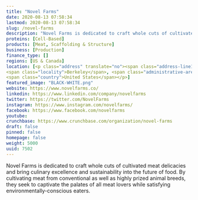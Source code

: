 ```yaml
---
title: "Novel Farms"
date: 2020-08-13 07:58:34
lastmod: 2020-08-13 07:58:34
slug: /novel-farms
description: "Novel Farms is dedicated to craft whole cuts of cultivated meat delicacies and bring culinary excellence and sustainability into the future of food. By cultivating meat from conventional as well as highly prized animal breeds, they seek to captivate the palates of all meat lovers while satisfying environmentally-conscious eaters."
proteins: [Cell-Based]
products: [Meat, Scaffolding & Structure]
business: [Production]
finance_type: []
regions: [US & Canada]
location: [<p class="address" translate="no"><span class="address-line1">San Pablo Avenue 2988</span><br>
<span class="locality">Berkeley</span>, <span class="administrative-area">California</span> <span class="postal-code">94702</span><br>
<span class="country">United States</span></p>]
featured_image: "BLACK-WHITE.png"
website: https://www.novelfarms.co/
linkedin: https://www.linkedin.com/company/novelfarms
twitter: https://twitter.com/NovelFarms
instagram: https://www.instagram.com/novelfarms/
facebook: https://www.facebook.com/novelfarms
youtube: 
crunchbase: https://www.crunchbase.com/organization/novel-farms
draft: false
pinned: false
homepage: false
weight: 5000
uuid: 7502
---
```

Novel Farms is dedicated to craft whole cuts of cultivated meat delicacies and bring culinary excellence and sustainability into the future of food. By cultivating meat from conventional as well as highly prized animal breeds, they seek to captivate the palates of all meat lovers while satisfying environmentally-conscious eaters.
